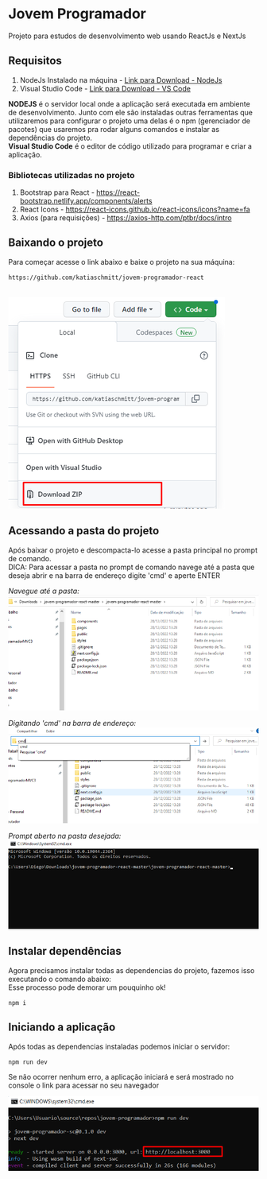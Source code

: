 # Jovem Programador

Projeto para estudos de desenvolvimento web usando ReactJs e NextJs

## Requisitos

1. NodeJs Instalado na máquina - [Link para Download - NodeJs](https://nodejs.org/en/)
2. Visual Studio Code - [Link para Download - VS Code](https://code.visualstudio.com/)

<strong>NODEJS</strong> é o servidor local onde a aplicação será executada em ambiente de desenvolvimento. Junto com ele são instaladas outras ferramentas que utilizaremos para configurar o projeto uma delas é o npm (gerenciador de pacotes) que usaremos pra rodar alguns comandos e instalar as dependências do projeto.</br>
<strong>Visual Studio Code</strong> é o editor de código utilizado para programar e criar a aplicação.

### Bibliotecas utilizadas no projeto

1. Bootstrap para React - https://react-bootstrap.netlify.app/components/alerts
2. React Icons - https://react-icons.github.io/react-icons/icons?name=fa
3. Axios (para requisições) - https://axios-http.com/ptbr/docs/intro

## Baixando o projeto
Para começar acesse o link abaixo e baixe o projeto na sua máquina:

```sh
https://github.com/katiaschmitt/jovem-programador-react
```
</br>
<img src="https://github.com/katiaschmitt/jovem-programador-react/blob/master/public/1.png" />

## Acessando a pasta do projeto

Após baixar o projeto e descompacta-lo acesse a pasta principal no prompt de comando.</br>
DICA: Para acessar a pasta no prompt de comando navege até a pasta que deseja abrir e na barra de endereço digite 'cmd' e aperte ENTER

<i>Navegue até a pasta:</i>
</br>
<img src="https://github.com/katiaschmitt/jovem-programador-react/blob/master/public/2.png" />


<i>Digitando 'cmd' na barra de endereço:</i>
</br>
<img src="https://github.com/katiaschmitt/jovem-programador-react/blob/master/public/3.png" />


<i>Prompt aberto na pasta desejada:</i>
</br>
<img src="https://github.com/katiaschmitt/jovem-programador-react/blob/master/public/4.png" />


## Instalar dependências

Agora precisamos instalar todas as dependencias do projeto, fazemos isso executando o comando abaixo:
</br>
Esse processo pode demorar um pouquinho ok!

```
npm i
```

## Iniciando a aplicação

Após todas as dependencias instaladas podemos iniciar o servidor:

```
npm run dev
```

Se não ocorrer nenhum erro, a aplicação iniciará e será mostrado no console o link para acessar no seu navegador


<img src="https://github.com/katiaschmitt/jovem-programador-react/blob/master/public/log-start.png" />
